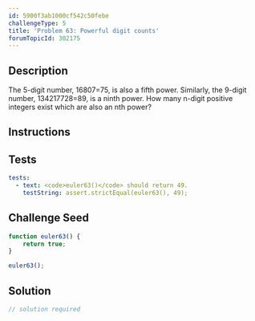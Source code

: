 ```yaml
---
id: 5900f3ab1000cf542c50febe
challengeType: 5
title: 'Problem 63: Powerful digit counts'
forumTopicId: 302175
---
```


## Description
<section id='description'>
The 5-digit number, 16807=75, is also a fifth power. Similarly, the 9-digit number, 134217728=89, is a ninth power.
How many n-digit positive integers exist which are also an nth power?
</section>

## Instructions
<section id='instructions'>

</section>

## Tests
<section id='tests'>

```yml
tests:
  - text: <code>euler63()</code> should return 49.
    testString: assert.strictEqual(euler63(), 49);

```

</section>

## Challenge Seed
<section id='challengeSeed'>

<div id='js-seed'>

```js
function euler63() {
    return true;
}

euler63();
```

</div>



</section>

## Solution
<section id='solution'>

```js
// solution required
```

</section>
